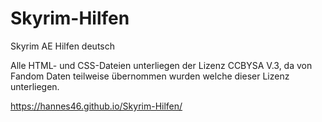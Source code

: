 # Skyrim-Hilfen
Skyrim AE Hilfen deutsch

Alle HTML- und CSS-Dateien unterliegen der Lizenz CCBYSA V.3, da von Fandom Daten teilweise übernommen wurden welche dieser Lizenz unterliegen.

https://hannes46.github.io/Skyrim-Hilfen/
